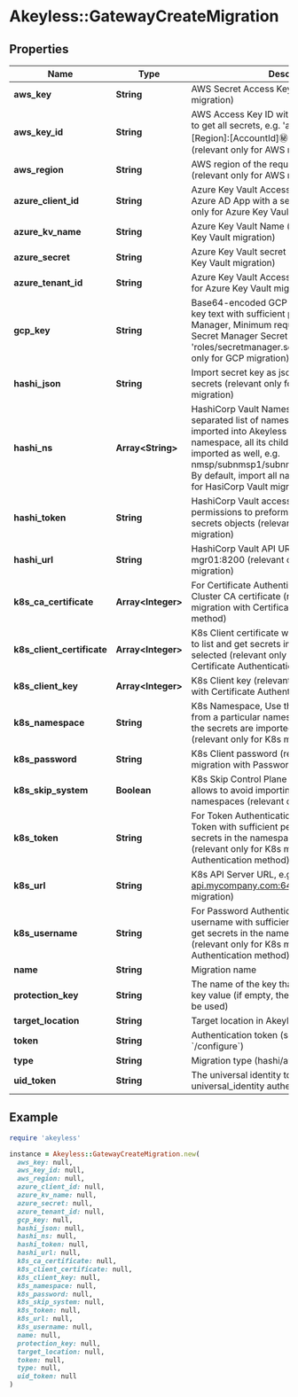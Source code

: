 # Akeyless::GatewayCreateMigration

## Properties

| Name | Type | Description | Notes |
| ---- | ---- | ----------- | ----- |
| **aws_key** | **String** | AWS Secret Access Key (relevant only for AWS migration) | [optional] |
| **aws_key_id** | **String** | AWS Access Key ID with sufficient permissions to get all secrets, e.g. &#39;arn:aws:secretsmanager:[Region]:[AccountId]:secret:[/path/to/secrets/*]&#39; (relevant only for AWS migration) | [optional] |
| **aws_region** | **String** | AWS region of the required Secrets Manager (relevant only for AWS migration) | [optional] |
| **azure_client_id** | **String** | Azure Key Vault Access client ID, should be Azure AD App with a service principal (relevant only for Azure Key Vault migration) | [optional] |
| **azure_kv_name** | **String** | Azure Key Vault Name (relevant only for Azure Key Vault migration) | [optional] |
| **azure_secret** | **String** | Azure Key Vault secret (relevant only for Azure Key Vault migration) | [optional] |
| **azure_tenant_id** | **String** | Azure Key Vault Access tenant ID (relevant only for Azure Key Vault migration) | [optional] |
| **gcp_key** | **String** | Base64-encoded GCP Service Account private key text with sufficient permissions to Secrets Manager, Minimum required permission is Secret Manager Secret Accessor, e.g. &#39;roles/secretmanager.secretAccessor&#39; (relevant only for GCP migration) | [optional] |
| **hashi_json** | **String** | Import secret key as json value or independent secrets (relevant only for HasiCorp Vault migration) | [optional] |
| **hashi_ns** | **Array&lt;String&gt;** | HashiCorp Vault Namespaces is a comma-separated list of namespaces which need to be imported into Akeyless Vault. For every provided namespace, all its child namespaces are imported as well, e.g. nmsp/subnmsp1/subnmsp2,nmsp/anothernmsp. By default, import all namespaces (relevant only for HasiCorp Vault migration) | [optional] |
| **hashi_token** | **String** | HashiCorp Vault access token with sufficient permissions to preform list &amp; read operations on secrets objects (relevant only for HasiCorp Vault migration) | [optional] |
| **hashi_url** | **String** | HashiCorp Vault API URL, e.g. https://vault-mgr01:8200 (relevant only for HasiCorp Vault migration) | [optional] |
| **k8s_ca_certificate** | **Array&lt;Integer&gt;** | For Certificate Authentication method K8s Cluster CA certificate (relevant only for K8s migration with Certificate Authentication method) | [optional] |
| **k8s_client_certificate** | **Array&lt;Integer&gt;** | K8s Client certificate with sufficient permission to list and get secrets in the namespace(s) you selected (relevant only for K8s migration with Certificate Authentication method) | [optional] |
| **k8s_client_key** | **Array&lt;Integer&gt;** | K8s Client key (relevant only for K8s migration with Certificate Authentication method) | [optional] |
| **k8s_namespace** | **String** | K8s Namespace, Use this field to import secrets from a particular namespace only. By default, the secrets are imported from all namespaces (relevant only for K8s migration) | [optional] |
| **k8s_password** | **String** | K8s Client password (relevant only for K8s migration with Password Authentication method) | [optional] |
| **k8s_skip_system** | **Boolean** | K8s Skip Control Plane Secrets, This option allows to avoid importing secrets from system namespaces (relevant only for K8s migration) | [optional] |
| **k8s_token** | **String** | For Token Authentication method K8s Bearer Token with sufficient permission to list and get secrets in the namespace(s) you selected (relevant only for K8s migration with Token Authentication method) | [optional] |
| **k8s_url** | **String** | K8s API Server URL, e.g. https://k8s-api.mycompany.com:6443 (relevant only for K8s migration) | [optional] |
| **k8s_username** | **String** | For Password Authentication method K8s Client username with sufficient permission to list and get secrets in the namespace(s) you selected (relevant only for K8s migration with Password Authentication method) | [optional] |
| **name** | **String** | Migration name |  |
| **protection_key** | **String** | The name of the key that protects the classic key value (if empty, the account default key will be used) | [optional] |
| **target_location** | **String** | Target location in Akeyless for imported secrets | [optional] |
| **token** | **String** | Authentication token (see &#x60;/auth&#x60; and &#x60;/configure&#x60;) | [optional] |
| **type** | **String** | Migration type (hashi/aws/gcp/k8s/azure_kv) | [optional] |
| **uid_token** | **String** | The universal identity token, Required only for universal_identity authentication | [optional] |

## Example

```ruby
require 'akeyless'

instance = Akeyless::GatewayCreateMigration.new(
  aws_key: null,
  aws_key_id: null,
  aws_region: null,
  azure_client_id: null,
  azure_kv_name: null,
  azure_secret: null,
  azure_tenant_id: null,
  gcp_key: null,
  hashi_json: null,
  hashi_ns: null,
  hashi_token: null,
  hashi_url: null,
  k8s_ca_certificate: null,
  k8s_client_certificate: null,
  k8s_client_key: null,
  k8s_namespace: null,
  k8s_password: null,
  k8s_skip_system: null,
  k8s_token: null,
  k8s_url: null,
  k8s_username: null,
  name: null,
  protection_key: null,
  target_location: null,
  token: null,
  type: null,
  uid_token: null
)
```

